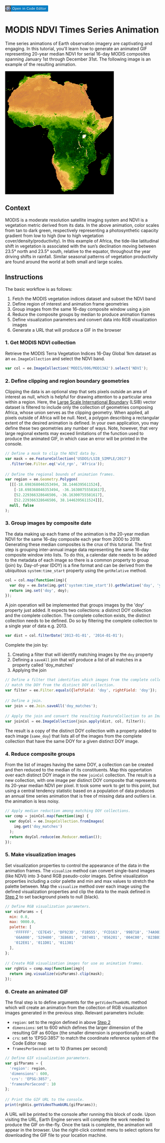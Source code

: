 [![Open In Editor](https://github.com/jdbcode/tutorial-test/blob/master/ee-editor-badge.png?raw=true)](https://code.earthengine.google.com/56ff6d581ffe7b90266027293087066b)

# MODIS NDVI Times Series Animation

Time series animations of Earth observation imagery are captivating and engaging.
In this tutorial, you'll learn how to generate an animated GIF representing 20-year median
NDVI for serial 16-day MODIS composites spanning January 1st through December 31st. The
following image is an example of the resulting animation. 

![MODIS NDVI GIF](modis_ndvi_time_series_animation.gif)

## Context

MODIS is a moderate resolution satellite imaging system and NDVI is a vegetation metric derived from its data.
In the above animation, color scales from tan to dark green, respectively representing a photosynthetic capacity
gradient from low to high (low to high vegetation cover/density/productivity). In this example of Africa, the
tide-like latitudinal shift in vegetation is associated with the sun’s declination moving between 23.5&deg;
north and 23.5&deg; south, relative to the equator, throughout the year driving shifts in rainfall. Similar
seasonal patterns of vegetation productivity are found around the world at both small and large scales.

## Instructions

The basic workflow is as follows:

1. Fetch the MODIS vegetation indices dataset and subset the NDVI band
2. Define region of interest and animation frame geometries
3. Group images from the same 16-day composite window using a join
4. Reduce the composite groups by median to produce animation frames
5. Define visualization parameters and convert data into RGB visualization images
6. Generate a URL that will produce a GIF in the browser

### 1. Get MODIS NDVI collection

Retrieve the MODIS Terra Vegetation Indices 16-Day Global 1km dataset as an `ee.ImageCollection`
and select the NDVI band.

```js
var col = ee.ImageCollection('MODIS/006/MOD13A2').select('NDVI');
```

### 2. Define clipping and region boundary geometries

Clipping the data is an optional step that sets pixels outside an area of interest as null, which is helpful
for drawing attention to a particular area within a region. Here, the [Large Scale International Boundary](https://developers.google.com/earth-engine/datasets/catalog/USDOS_LSIB_SIMPLE_2017)
(LSIB) vector dataset is filtered to include only the collection of geometries composing Africa, whose union
serves as the clipping geometry. When applied, all pixels outside of Africa will be null. Next, a polygon
describing a rectangular extent of the desired animation is defined. In your own application, you may define
these two geometries any number of ways. Note, however, that very large regional extents may exceed limitations
of the function used to produce the animated GIF, in which case an error will be printed in the console.

```js
// Define a mask to clip the NDVI data by.
var mask = ee.FeatureCollection('USDOS/LSIB_SIMPLE/2017')
  .filter(ee.Filter.eq('wld_rgn', 'Africa'));

// Define the regional bounds of animation frames.
var region = ee.Geometry.Polygon(
  [[[-18.698368046353494, 38.1446395611524],
    [-18.698368046353494, -36.16300755581617],
    [52.229366328646506, -36.16300755581617],
    [52.229366328646506, 38.1446395611524]]], 
  null, false
);
```

### 3. Group images by composite date

The data making up each frame of the animation is the 20-year median NDVI for the same 16-day composite each
year from 2000 to 2019. Generating these median composites is the crux of this tutorial. The first step is
grouping inter-annual image data representing the same 16-day composite window into lists. To do this, a
calendar date needs to be added to the metadata of each image so there is a common property to group (join)
by. Day-of-year (DOY) is a fine format and can be derived from the ubiquitous `system:time_start` property
using the `getRelative` method.

```js
col = col.map(function(img){
  var doy = ee.Date(img.get('system:time_start')).getRelative('day', 'year');
  return img.set('doy', doy);
});
```

A join operation will be implemented that groups images by the 'doy' property just added. It expects two
collections: a distinct DOY collection and the complete collection. The complete collection exists, the
distinct collection needs to be defined. Do so by filtering the complete collection to a single year of
data e.g. 2013. 

```js
var dist = col.filterDate('2013-01-01', '2014-01-01');
```

Complete the join by:

1. Creating a filter that will identify matching images by the `doy` property
2. Defining a `saveAll` join that will produce a list of all matches in a property called 'doy_matches'
3. Applying the join

```js
// Define a filter that identifies which images from the complete collection
// match the DOY from the distinct DOY collection. 
var filter = ee.Filter.equals({leftField: 'doy', rightField: 'doy'});

// Define a join.
var join = ee.Join.saveAll('doy_matches');

// Apply the join and convert the resulting FeatureCollection to an ImageCollection.
var joinCol = ee.ImageCollection(join.apply(dist, col, filter));
```

The result is a copy of the distinct DOY collection with a property added to each image (`same_doy`) that lists all of the
images from the complete collection that have the same DOY for a given distinct DOY image.

### 4. Reduce composite groups

From the list of images having the same DOY, a collection can be created and then reduced to the median
of its constituents. Map this oppertation over each distinct DOY image in the new `joinCol` collection.
The result is a new collection, with one image per distinct DOY composite that represents its 20-year
median NDVI per pixel. It took some work to get to this point, but using a central tendency statistic
based on a population of data produces an annual time series animation that is free of missing data and
outliers i.e. the animation is less noisy.   

```js
// Apply median reduction among matching DOY collections.
var comp = joinCol.map(function(img) {
  var doyCol = ee.ImageCollection.fromImages(
    img.get('doy_matches')
  );
  return doyCol.reduce(ee.Reducer.median());
});
```

### 5. Make visualization images

Set visualization properties to control the appearance of the data in the animation frames.
The `visualize` method can convert single-band images (like NDVI)
into 3-band RGB pseudo-color images. Define visualization properties including a color palette and min
and max values to stretch the palette between. Map the `visualize` method over each image using the defined
visualization properties and clip the data to the mask defined in [Step 2](#2-define-clipping-and-region-boundary-geometries)
to set background pixels to null (black).

```js
// Define RGB visualization parameters.
var visParams = {
  min: 0.0,
  max: 9000.0,
  palette: [
    'FFFFFF', 'CE7E45', 'DF923D', 'F1B555', 'FCD163', '99B718', '74A901',
    '66A000', '529400', '3E8601', '207401', '056201', '004C00', '023B01',
    '012E01', '011D01', '011301'
  ],
};

// Create RGB visualization images for use as animation frames.
var rgbVis = comp.map(function(img){
  return img.visualize(visParams).clip(mask);
});
```

### 6. Create an animated GIF

The final step is to define arguments for the `getVideoThumbURL` method which will create an animation from
the collection of RGB visualization images generated in the previous step. Relevant parameters include:

- `region`: set to the region defined in above [Step 2](#2-define-clipping-and-region-boundary-geometries)
- `dimensions`: set to 600 which defines the larger dimension of the resulting GIF as 600px (the smaller dimension is proportionally scaled)
- `crs`: set to 'EPSG:3857' to match the coordinate reference system of the Code Editor map
- `framesPerSecond`: set to 10 (frames per second)

```js
// Define GIF visualization parameters.
var gifParams = {
  'region': region,
  'dimensions': 600,
  'crs': 'EPSG:3857',
  'framesPerSecond': 10
};

// Print the GIF URL to the console.
print(rgbVis.getVideoThumbURL(gifParams));
```

A URL will be printed to the console after running this block of code. Upon visiting the URL, Earth Engine servers
will complete the work needed to produce the GIF on-the-fly. Once the task is complete, the animation will appear in
the browser. Use the right-click context menu to select options for downloading the GIF file to your location machine.

